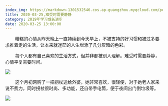 ```yaml
---
index_img: https://markdown-1301532546.cos.ap-guangzhou.myqcloud.com/peipei_blog/20210921145833.jpeg
title: 2020-03-25,难受时需要静静
category: 2019年学习成长进步
date: 2020-03-25 13:00:00
---
```


        糟糕的心情从昨天晚上一直持续到今天早上，不被支持的好习惯和被过多要求推着走的生活，让本来就迷茫的人生增添了几分灰暗的色彩。

        每个人都有自己喜欢的生活方式，但并非都被别人理解。难受时需要静静，心情平复需要时间。

![](https://markdown-1301532546.cos.ap-guangzhou.myqcloud.com/peipei_blog/20210921145833.jpeg)  

        这个月初网购了一把拐杖送给外婆，她非常喜欢，很轻便，对于她老人家来说不费力，同时拐杖很时尚、多功能，还自带手电筒，便于夜间出门倒垃圾等。

![](https://markdown-1301532546.cos.ap-guangzhou.myqcloud.com/peipei_blog/20210921145837.jpeg)